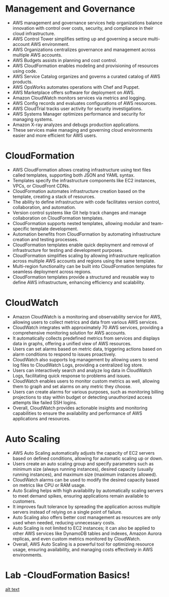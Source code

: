 # Management and Governance

- AWS management and governance services help organizations balance
innovation with control over costs, security, and compliance in their
cloud infrastructure.
- AWS Control Tower simplifies setting up and governing a secure
multi-account AWS environment.
- AWS Organizations centralizes governance and management across
multiple AWS accounts.
- AWS Budgets assists in planning and cost control.
- AWS CloudFormation enables modeling and provisioning of resources
using code.
- AWS Service Catalog organizes and governs a curated catalog of AWS
products.
- AWS OpsWorks automates operations with Chef and Puppet.
- AWS Marketplace offers software for deployment on AWS.
- Amazon CloudWatch monitors services via metrics and logging.
- AWS Config records and evaluates configurations of AWS
resources.
- AWS CloudTrial tracks user activity for security
investigations.
- AWS Systems Manager optimizes performance and security for managing
systems.
- Amazon X-ray analyzes and debugs production applications.
- These services make managing and governing cloud environments easier
and more efficient for AWS users.

# CloudFormation

- AWS CloudFormation allows creating infrastructure using text files
called templates, supporting both JSON and YAML syntax.
- Templates specify the infrastructure components like EC2 instances,
VPCs, or CloudFront CDNs.
- CloudFormation automates infrastructure creation based on the
template, creating a stack of resources.
- The ability to define infrastructure with code facilitates version
control, collaboration, and automation.
- Version control systems like Git help track changes and manage
collaboration on CloudFormation templates.
- CloudFormation supports nested templates, allowing modular and
team-specific template development.
- Automation benefits from CloudFormation by automating infrastructure
creation and testing processes.
- CloudFormation templates enable quick deployment and removal of
infrastructure for testing and development purposes.
- CloudFormation simplifies scaling by allowing infrastructure
replication across multiple AWS accounts and regions using the same
template.
- Multi-region functionality can be built into CloudFormation
templates for seamless deployment across regions.
- CloudFormation templates provide a structured and reusable way to
define AWS infrastructure, enhancing efficiency and scalability.

# CloudWatch

- Amazon CloudWatch is a monitoring and observability service for AWS,
allowing users to collect metrics and data from various AWS
services.
- CloudWatch integrates with approximately 70 AWS services, providing
a comprehensive monitoring solution for AWS accounts.
- It automatically collects predefined metrics from services and
displays data in graphs, offering a unified view of AWS resources.
- Users can set alarms based on metric data, triggering actions based
on alarm conditions to respond to issues proactively.
- CloudWatch also supports log management by allowing users to send
log files to CloudWatch Logs, providing a centralized log store.
- Users can interactively search and analyze log data in CloudWatch
Logs, facilitating quick response to problems and issues.
- CloudWatch enables users to monitor custom metrics as well, allowing
them to graph and set alarms on any metric they choose.
- Users can create alarms for various purposes, such as monitoring
billing projections to stay within budget or detecting unauthorized
access attempts like failed SSH logins.
- Overall, CloudWatch provides actionable insights and monitoring
capabilities to ensure the availability and performance of AWS
applications and resources.

# Auto Scaling

- AWS Auto Scaling automatically adjusts the capacity of EC2 servers
based on defined conditions, allowing for automatic scaling up or
down.
- Users create an auto scaling group and specify parameters such as
minimum size (always running instances), desired capacity (usually
running instances), and maximum size (maximum instances allowed).
- CloudWatch alarms can be used to modify the desired capacity based
on metrics like CPU or RAM usage.
- Auto Scaling helps with high availability by automatically scaling
servers to meet demand spikes, ensuring applications remain available to
customers.
- It improves fault tolerance by spreading the application across
multiple servers instead of relying on a single point of failure.
- Auto Scaling also offers better cost management as resources are
only used when needed, reducing unnecessary costs.
- Auto Scaling is not limited to EC2 instances; it can also be applied
to other AWS services like DynamoDB tables and indexes, Amazon Aurora
replicas, and even custom metrics monitored by CloudWatch.
- Overall, AWS Auto Scaling is a powerful tool for optimizing resource
usage, ensuring availability, and managing costs effectively in AWS
environments.

# Lab -CloudFormation Basics!
[alt text](Images/8.1.png)